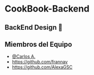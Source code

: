# CookBook-Backend

## BackEnd Design &#x1F6A7; 

## Miembros del Equipo

- [@Carlos A.](https://github.com/bolften)
- https://github.com/frannav
- https://github.com/AlexaGSC

